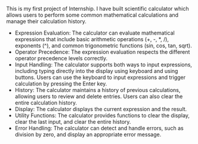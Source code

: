 This is my first project of Internship. I have built scientific calculator which allows users to perform some common mathematical calculations and manage their calculation history.

-   Expression Evaluation: 
    The calculator can evaluate mathematical expressions that include basic arithmetic operations (+, -, *, /), exponents (^), and common trigonometric functions (sin, cos, tan, sqrt).
-   Operator Precedence: 
    The expression evaluation respects the different operator precedence levels correctly.
-   Input Handling: 
    The calculator supports both ways to input expressions, including typing directly into the display using keyboard and using buttons. Users can use the keyboard to input expressions and trigger calculation by pressing the Enter key.
-   History:
    The calculator maintains a history of previous calculations, allowing users to review and delete entries. Users can also clear the entire calculation history.
-   Display: 
    The calculator displays the current expression and the result.
-   Utility Functions: 
    The calculator provides functions to clear the display, clear the last input, and clear the entire history.
-   Error Handling: 
    The calculator can detect and handle errors, such as division by zero, and display an appropriate error message. 
